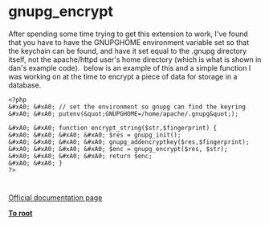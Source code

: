# gnupg_encrypt





After spending some time trying to get this extension to work, I&apos;ve found that you have to have the GNUPGHOME environment variable set so that the keychain can be found, and have it set equal to the .gnupg directory itself, not the apache/httpd user&apos;s home directory (which is what is shown in dan&apos;s example code).&#xA0; below is an example of this and a simple function I was working on at the time to encrypt a piece of data for storage in a database.



```
<?php
&#xA0; &#xA0; // set the environment so gnupg can find the keyring
&#xA0; &#xA0; putenv(&quot;GNUPGHOME=/home/apache/.gnupg&quot;);

&#xA0; &#xA0; function encrypt_string($str,$fingerprint) {
&#xA0; &#xA0; &#xA0; &#xA0; $res = gnupg_init();
&#xA0; &#xA0; &#xA0; &#xA0; gnupg_addencryptkey($res,$fingerprint);
&#xA0; &#xA0; &#xA0; &#xA0; $enc = gnupg_encrypt($res, $str);
&#xA0; &#xA0; &#xA0; &#xA0; return $enc;
&#xA0; &#xA0; }
?>
```



  

#

[Official documentation page](https://www.php.net/manual/en/function.gnupg-encrypt.php)

**[To root](/README.md)**